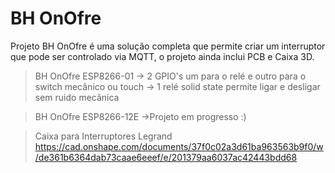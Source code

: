 # BH OnOfre
Projeto BH OnOfre é uma solução completa que permite criar um interruptor que pode ser controlado via MQTT, o projeto ainda inclui PCB e Caixa 3D.

> BH OnOfre ESP8266-01
-> 2 GPIO's um para o relé e outro para o switch mecânico ou touch
-> 1 relé solid state permite ligar e desligar sem ruido mecânica
  
> BH OnOfre ESP8266-12E 
->Projeto em progresso :)   
  


> Caixa para Interruptores Legrand 
> https://cad.onshape.com/documents/37f0c02a3d61ba963563b9f0/w/de361b6364dab73caae6eeef/e/201379aa6037ac42443bdd68
  

